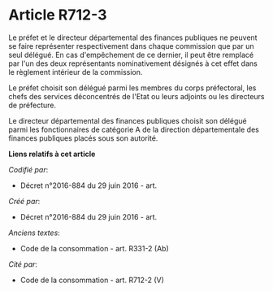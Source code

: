 # Article R712-3

Le préfet et le directeur départemental des finances publiques ne peuvent se faire représenter respectivement dans chaque
commission que par un seul délégué. En cas d'empêchement de ce dernier, il peut être remplacé par l'un des deux représentants
nominativement désignés à cet effet dans le règlement intérieur de la commission.

Le préfet choisit son délégué parmi les membres du corps préfectoral, les chefs des services déconcentrés de l'Etat ou leurs
adjoints ou les directeurs de préfecture.

Le directeur départemental des finances publiques choisit son délégué parmi les fonctionnaires de catégorie A de la direction
départementale des finances publiques placés sous son autorité.

**Liens relatifs à cet article**

_Codifié par_:

  - Décret n°2016-884 du 29 juin 2016 - art.

_Créé par_:

  - Décret n°2016-884 du 29 juin 2016 - art.

_Anciens textes_:

  - Code de la consommation - art. R331-2 (Ab)

_Cité par_:

  - Code de la consommation - art. R712-2 (V)
